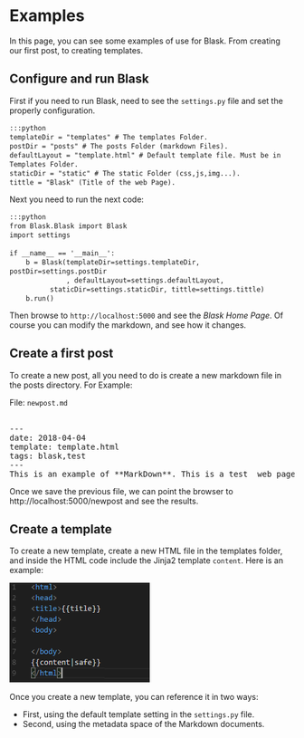# Examples

In this page, you can see some examples of use for Blask. From creating our first post, to creating templates.

## Configure and run Blask

First if you need to run Blask, need to see the `settings.py` file and set the properly configuration.

    :::python
    templateDir = "templates" # The templates Folder.
    postDir = "posts" # The posts Folder (markdown Files).
    defaultLayout = "template.html" # Default template file. Must be in Templates Folder.
    staticDir = "static" # The static Folder (css,js,img...).
    tittle = "Blask" (Title of the web Page).


Next you need to run the next code:

    :::python
    from Blask.Blask import Blask
    import settings

    if __name__ == '__main__':
        b = Blask(templateDir=settings.templateDir, postDir=settings.postDir
                  , defaultLayout=settings.defaultLayout,
              staticDir=settings.staticDir, tittle=settings.tittle)
        b.run()

Then browse to `http://localhost:5000` and see the *Blask Home Page*. Of course you can modify the markdown, and see how it changes.

## Create a first post

To create a new post, all you need to do is create a new markdown file in the posts directory. For Example:

File: `newpost.md`

<pre>

---
date: 2018-04-04
template: template.html
tags: blask,test
---
This is an example of **MarkDown**. This is a test _web page_.
</pre>

Once we save the previous file, we can point the browser to http://localhost:5000/newpost and see the results.

## Create a template

To create a new template, create a new HTML file in the templates folder, and inside the HTML code
include the Jinja2 template `content`. Here is an example:

![precode-html](static/img/precodehtml.png)

Once you create a new template, you can reference it in two ways:

  * First, using the default template setting in the `settings.py` file.
  * Second, using the metadata space of the Markdown documents.
